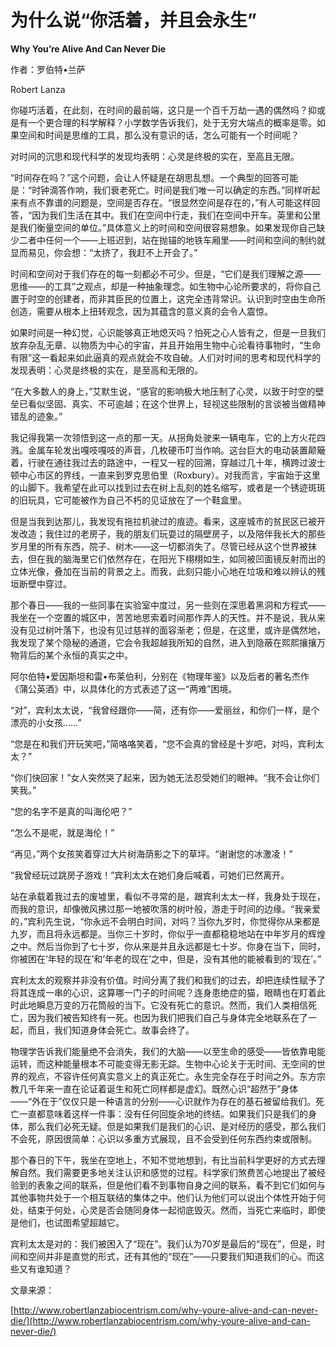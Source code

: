 # 为什么说“你活着，并且会永生”

**Why You’re Alive And Can Never Die**

作者：罗伯特•兰萨

Robert Lanza

你碰巧活着，在此刻，在时间的最前端，这只是一个百千万劫一遇的偶然吗？抑或是有一个更合理的科学解释？小学数学告诉我们，处于无穷大端点的概率是零。如果空间和时间是思维的工具，那么没有意识的话，怎么可能有一个时间呢？

对时间的沉思和现代科学的发现均表明：心灵是终极的实在，至高且无限。

“时间存在吗？”这个问题，会让人怀疑是在胡思乱想。一个典型的回答可能是：“时钟滴答作响，我们衰老死亡。时间是我们唯一可以确定的东西。”同样听起来有点不靠谱的问题是，空间是否存在。“很显然空间是存在的，”有人可能这样回答，“因为我们生活在其中。我们在空间中行走，我们在空间中开车。英里和公里是我们衡量空间的单位。”具体意义上的时间和空间很容易想象。如果发现你自己缺少二者中任何一个——上班迟到，站在抛锚的地铁车厢里——时间和空间的制约就显而易见，你会想：“太挤了，我赶不上开会了。”

时间和空间对于我们存在的每一刻都必不可少。但是，“它们是我们理解之源——思维——的工具”之观点，却是一种抽象理念。如生物中心论所要求的，将你自己置于时空的创建者，而非其臣民的位置上，这完全违背常识。认识到时空由生命所创造，需要从根本上扭转观念，因为其蕴含的意义真的会令人震惊。

如果时间是一种幻觉，心识能够真正地熄灭吗？怕死之心人皆有之，但是一旦我们放弃杂乱无章、以物质为中心的宇宙，并且开始用生物中心论看待事物时，“生命有限”这一看起来如此逼真的观点就会不攻自破。人们对时间的思考和现代科学的发现表明：心灵是终极的实在，是至高和无限的。

“在大多数人的身上，”艾默生说，“感官的影响极大地压制了心灵，以致于时空的壁垒已看似坚固、真实、不可逾越；在这个世界上，轻视这些限制的言谈被当做精神错乱的迹象。”

我记得我第一次领悟到这一点的那一天。从拐角处驶来一辆电车，它的上方火花四溅。金属车轮发出嘎吱嘎吱的声音，几枚硬币叮当作响。这台巨大的电动装置颠簸着，行驶在通往我过去的路途中，一程又一程的回溯，穿越过几十年，横跨过波士顿中心市区的界线，一直来到罗克思伯里（Roxbury）。对我而言，宇宙始于这里的山脚下。我希望在此可以找到过去在树上乱刻的姓名缩写，或者是一个锈迹斑斑的旧玩具，它可能被作为自己不朽的见证放在了一个鞋盒里。

但是当我到达那儿，我发现有拖拉机驶过的痕迹。看来，这座城市的贫民区已被开发改造；我住过的老房子，我的朋友们玩耍过的隔壁房子，以及陪伴我长大的那些岁月里的所有东西，院子、树木——这一切都消失了。尽管已经从这个世界被抹去，但在我的脑海里它们依然存在，在阳光下栩栩如生，如同被凹面镜反射而出的立体光像，叠加在当前的背景之上。而我，此刻只能小心地在垃圾和难以辨认的残垣断壁中穿过。

那个春日——我的一些同事在实验室中度过，另一些则在深思着黑洞和方程式——我坐在一个空置的城区中，苦苦地思索着时间那作弄人的天性。并不是说，我从来没有见过树叶落下，也没有见过慈祥的面容渐老；但是，在这里，或许是偶然地，我发现了某个隐秘的通道，它会令我超越我所知的自然，进入到隐蔽在熙熙攘攘万物背后的某个永恒的真实之中。

阿尔伯特•爱因斯坦和雷•布莱伯利，分别在《物理年鉴》以及后者的著名杰作《蒲公英酒》中，以具体化的方式表述了这一“两难”困境。

“对”，宾利太太说，“我曾经跟你——简，还有你——爱丽丝，和你们一样，是个漂亮的小女孩……”

“您是在和我们开玩笑吧，”简咯咯笑着，“您不会真的曾经是十岁吧，对吗，宾利太太？”

“你们快回家！”女人突然哭了起来，因为她无法忍受她们的眼神。“我不会让你们笑我。”

“您的名字不是真的叫海伦吧？”

“怎么不是呢，就是海伦！”

“再见，”两个女孩笑着穿过大片树海荫影之下的草坪。“谢谢您的冰激凌！”

“我曾经玩过跳房子游戏！”宾利太太在她们身后喊着，可她们已然离开。

站在承载着我过去的废墟里，看似不寻常的是，跟宾利太太一样，我身处于现在，而我的意识，却像微风拂过那一地被吹落的树叶般，游走于时间的边缘。“我亲爱的，”宾利先生说，“你永远不会明白时间，对吗？当你九岁时，你觉得你从来都是九岁，而且将永远都是。当你三十岁时，你似乎一直都稳稳地站在中年岁月的辉煌之中。然后当你到了七十岁，你从来是并且永远都是七十岁。你身在当下，同时，你被困在‘年轻的现在’和‘年老的现在’之中，但是，没有其他的能被看到的‘现在’。”

宾利太太的观察并非没有价值。时间分离了我们和我们的过去，却把连续性赋予了将其连成一串的心识，这算哪一门子的时间呢？连身患绝症的猫，眼睛也在盯着此时此地瞬息万变的万花筒般的当下。它没有死亡的意识。然而，我们人类相信死亡，因为我们被告知终有一死。也因为我们把我们自己与身体完全地联系在了一起，而且，我们知道身体会死亡。故事会终了。

物理学告诉我们能量绝不会消失，我们的大脑——以至生命的感受——皆依靠电能运转，而这种能量根本不可能变得无影无踪。生物中心论关于无时间、无空间的世界的观点，不容许任何真实意义上的真正死亡。永生完全存在于时间之外。东方宗教几千年来一直在论证着诞生和死亡同样都是虚幻。既然心识“超然于”身体——“外在于”仅仅只是一种语言的分别——心识就作为存在的基石被留给我们。死亡一直都意味着这样一件事：没有任何回旋余地的终结。如果我们只是我们的身体，那么我们必死无疑。但是如果我们是我们的心识、是对经历的感受，那么我们不会死，原因很简单：心识以多重方式展现，且不会受到任何东西约束或限制。

那个春日的下午，我坐在空地上，不知不觉地想到，有比当前科学更好的方式去理解自然。我们需要更多地关注认识和感觉的过程。科学家们煞费苦心地提出了被经验到的表象之间的联系，但是他们看不到事物自身之间的联系，看不到它们如何与其他事物共处于一个相互联结的集体之中。他们认为他们可以说出个体性开始于何处，结束于何处，心灵是否会随同身体一起彻底毁灭。然而，当死亡来临时，即使是他们，也试图希望超越它。

宾利太太是对的：我们被困入了“现在”。我们认为70岁是最后的“现在”，但是，时间和空间并非是直觉的形式，还有其他的“现在”——只要我们知道我们的心。而这些又有谁知道？

文章来源：

[http://www.robertlanzabiocentrism.com/why-youre-alive-and-can-never-die/](http://www.robertlanzabiocentrism.com/why-youre-alive-and-can-never-die/)

